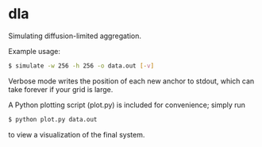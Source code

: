 dla
===

Simulating diffusion-limited aggregation.

Example usage:
```bash
$ simulate -w 256 -h 256 -o data.out [-v]
```
Verbose mode writes the position of each new anchor to stdout, which can take forever if your grid is large.

A Python plotting script (plot.py) is included for convenience; simply run
```bash
$ python plot.py data.out
```
to view a visualization of the final system.
